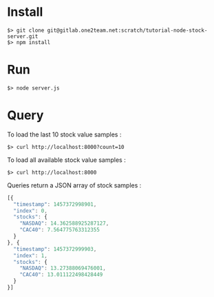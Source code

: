 # Install

```console
$> git clone git@gitlab.one2team.net:scratch/tutorial-node-stock-server.git
$> npm install
```

# Run

```console
$> node server.js
```

# Query

To load the last 10 stock value samples :

```console
$> curl http://localhost:8000?count=10
```

To load all available stock value samples :

```console
$> curl http://localhost:8000
```

Queries return a JSON array of stock samples :

```javascript
[{
  "timestamp": 1457372998901,
  "index": 0,
  "stocks": {
    "NASDAQ": 14.362588925287127,
    "CAC40": 7.564775763312355
  }
}, {
  "timestamp": 1457372999903,
  "index": 1,
  "stocks": {
    "NASDAQ": 13.27388069476001,
    "CAC40": 13.011122498428449
  }
}]

```
